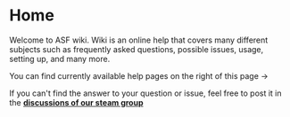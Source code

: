 # Home

Welcome to ASF wiki. Wiki is an online help that covers many different subjects such as frequently asked questions, possible issues, usage, setting up, and many more.

You can find currently available help pages on the right of this page ->

If you can't find the answer to your question or issue, feel free to post it in the **[discussions of our steam group](http://steamcommunity.com/groups/ascfarm/discussions/1/)**